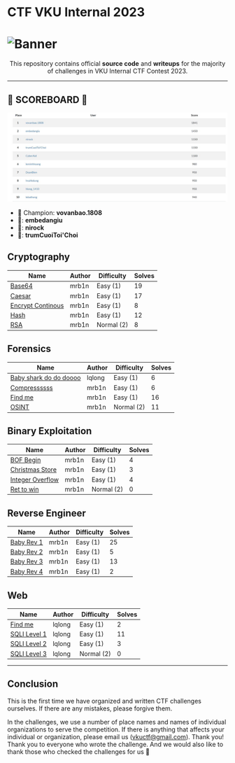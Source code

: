 # CTF VKU Internal 2023

# ![Banner][Banner]

<div align="center">

This repository contains official **source code** and **writeups** for the majority of challenges in VKU Internal CTF Contest 2023.

---

<div align="left">

## 👑 SCOREBOARD 👑

![Alt text](image/scoreboard.jpg)

- 👑 Champion: **vovanbao.1808**
- 🥇: **embedangiu**
- 🥈: **nirock**
- 🥉: **trumCuoiToi'Choi**

</div>

</div>

## Cryptography

| Name                                                       | Author           | Difficulty | Solves |
| ---------------------------------------------------------- | ---------------- | ---------- | ------ |
| [Base64](Cryptography/base64/)                             | mrb1n            | Easy (1)   | 19     |
| [Caesar](Cryptography/caesar/)                             | mrb1n            | Easy (1)   | 17     |
| [Encrypt Continous](Cryptography/encrypt_continuous/)      | mrb1n            | Easy (1)   | 8      |
| [Hash](Cryptography/hash/)                                 | mrb1n            | Easy (1)   | 12     |
| [RSA](Cryptography/RSA/)                                   | mrb1n            | Normal (2) | 8      |

## Forensics

| Name                                                          | Author           | Difficulty | Solves |
| ------------------------------------------------------------- | ---------------- | ---------- | ------ |
| [Baby shark do do doooo](Forensics/baby_shark_do_do_doooooo/) | lqlong           | Easy (1)   | 6      |
| [Compressssss](Forensics/compresssss/)                        | mrb1n            | Easy (1)   | 6      |
| [Find me](Forensics/find_me/)                                 | mrb1n            | Easy (1)   | 16     |
| [OSINT](Forensics/osint/)                                     | mrb1n            | Normal (2) | 11     |

## Binary Exploitation

| Name                                                       | Author           | Difficulty | Solves |
| ---------------------------------------------------------- | ---------------- | ---------- | ------ |
| [BOF Begin](PWN/bof-begin/)                                | mrb1n            | Easy (1)   | 4      |
| [Christmas Store](PWN/christmas-store/)                    | mrb1n            | Easy (1)   | 3      |
| [Integer Overflow](PWN/integer-overflow/)                  | mrb1n            | Easy (1)   | 4      |
| [Ret to win](PWN/ret2win/)                                 | mrb1n            | Normal (2) | 0      |

## Reverse Engineer

| Name                                                       | Author           | Difficulty | Solves |
| ---------------------------------------------------------- | ---------------- | ---------- | ------ |
| [Baby Rev 1](RE/baby-rev-1/)                               | mrb1n            | Easy (1)   | 25     |
| [Baby Rev 2](RE/baby-rev-2/)                               | mrb1n            | Easy (1)   | 5      |
| [Baby Rev 3](RE/baby-rev-3/)                               | mrb1n            | Easy (1)   | 13     |
| [Baby Rev 4](RE/baby-rev-4/)                               | mrb1n            | Easy (1)   | 2      |

## Web

| Name                                                       | Author           | Difficulty | Solves |
| ---------------------------------------------------------- | ---------------- | ---------- | ------ |
| [Find me](Web/FIND_ME/)                                    | lqlong           | Easy (1)   | 2      |
| [SQLI Level 1](Web/SQLI_LEVEL_1/)                          | lqlong           | Easy (1)   | 11     |
| [SQLI Level 2](Web/SQLI_LEVEL_2/)                          | lqlong           | Easy (1)   | 3      |
| [SQLI Level 3](Web/SQLI_LEVEL_3/)                          | lqlong           | Normal (2) | 0      |

---

## Conclusion

This is the first time we have organized and written CTF challenges ourselves. If there are any mistakes, please forgive them.

In the challenges, we use a number of place names and names of individual organizations to serve the competition. If there is anything that affects your individual or organization, please email us (<vkuctf@gmail.com>). Thank you!
Thank you to everyone who wrote the challenge. And we would also like to thank those who checked the challenges for us 🥰

[Banner]: https://files.catbox.moe/vw1zzo.png
